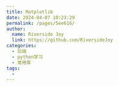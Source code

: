 ```yaml
---
title: Matplotlib
date: 2024-04-07 10:23:29
permalink: /pages/5ee616/
author:
  name: Riverside Joy
  link: https://github.com/RiversideJoy
categories:
  - 后端
  - python学习
  - 常用库
tags:
  - 
---
```

